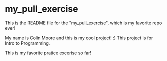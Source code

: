# my_pull_exercise

This is the README file for the "my_pull_exercise", which is my favorite repo ever!

My name is Colin Moore and this is my cool project! :)
This project is for Intro to Programming.

This is my favorite pratice excerise so far!

